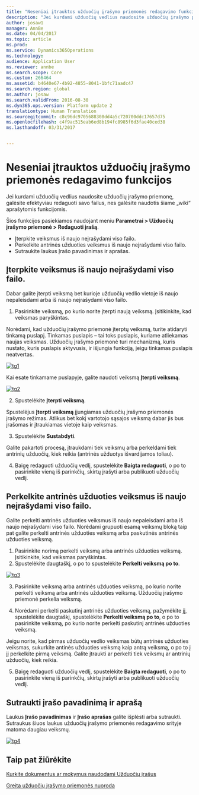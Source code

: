 ```yaml
---
title: "Neseniai įtrauktos užduočių įrašymo priemonės redagavimo funkcijos"
description: "Jei kurdami užduočių vedlius naudosite užduočių įrašymo priemonę, galėsite efektyviau redaguoti savo failus, nes galėsite naudotis šiame „wiki“ aprašytomis funkcijomis."
author: josaw1
manager: AnnBe
ms.date: 04/04/2017
ms.topic: article
ms.prod: 
ms.service: Dynamics365Operations
ms.technology: 
audience: Application User
ms.reviewer: annbe
ms.search.scope: Core
ms.custom: 266464
ms.assetid: b4640e67-4b92-4855-8041-1bfc71aadc47
ms.search.region: global
ms.author: josaw
ms.search.validFrom: 2016-08-30
ms.dyn365.ops.version: Platform update 2
translationtype: Human Translation
ms.sourcegitcommit: c8c96dc9705688308dd4a5c720700ddc17657d75
ms.openlocfilehash: c4f9ac515eab6ed8b194fc8985f6d3fae40ced38
ms.lasthandoff: 03/31/2017


---
```


# <a name="recently-added-editing-features-in-task-recorder"></a>Neseniai įtrauktos užduočių įrašymo priemonės redagavimo funkcijos

Jei kurdami užduočių vedlius naudosite užduočių įrašymo priemonę, galėsite efektyviau redaguoti savo failus, nes galėsite naudotis šiame „wiki“ aprašytomis funkcijomis.

Šios funkcijos pasiekiamos naudojant meniu **Parametrai &gt; Užduočių įrašymo priemonė &gt; Redaguoti įrašą**.

-   Įterpkite veiksmus iš naujo neįrašydami viso failo.
-   Perkelkite antrinės užduoties veiksmus iš naujo neįrašydami viso failo.
-   Sutraukite laukus Įrašo pavadinimas ir aprašas.

## <a name="insert-steps-without-rerecording-the-entire-file"></a>Įterpkite veiksmus iš naujo neįrašydami viso failo.
Dabar galite įterpti veiksmą bet kurioje užduočių vedlio vietoje iš naujo nepaleisdami arba iš naujo neįrašydami viso failo.

1.  Pasirinkite veiksmą, po kurio norite įterpti naują veiksmą. Įsitikinkite, kad veiksmas paryškintas.

Norėdami, kad užduočių įrašymo priemonė įterptų veiksmą, turite atidaryti tinkamą puslapį. Tinkamas puslapis – tai toks puslapis, kuriame atliekamas naujas veiksmas. Užduočių įrašymo priemonė turi mechanizmą, kuris nustato, kuris puslapis aktyvusis, ir išjungia funkciją, jeigu tinkamas puslapis neatvertas. 

[![tg1](./media/tg1.png)](./media/tg1.png) 


Kai esate tinkamame puslapyje, galite naudoti veiksmą **Įterpti veiksmą**.

[![tg2](./media/tg2-231x300.png)](./media/tg2.png)

2. Spustelėkite **Įterpti veiksmą**.

Spustelėjus **Įterpti veiksmą** įjungiamas užduočių įrašymo priemonės įrašymo režimas. Atlikus bet kokį vartotojo sąsajos veiksmą dabar jis bus įrašomas ir įtraukiamas vietoje kaip veiksmas.

3. Spustelėkite **Sustabdyti**.

Galite pakartoti procesą, įtraukdami tiek veiksmų arba perkeldami tiek antrinių užduočių, kiek reikia (antrinės užduotys išvardijamos toliau).

4. Baigę redaguoti užduočių vedlį, spustelėkite **Baigta redaguoti**, o po to pasirinkite vieną iš parinkčių, skirtų įrašyti arba publikuoti užduočių vedlį.

## <a name="move-steps-under-a-subtask-without-rerecording-the-entire-file"></a>Perkelkite antrinės užduoties veiksmus iš naujo neįrašydami viso failo.
Galite perkelti antrinės užduoties veiksmus iš naujo nepaleisdami arba iš naujo neįrašydami viso failo. Norėdami grupuoti esamą veiksmų bloką taip pat galite perkelti antrinės užduoties veiksmą arba paskutinės antrinės užduoties veiksmą.

1.  Pasirinkite norimą perkelti veiksmą arba antrinės užduoties veiksmą. Įsitikinkite, kad veiksmas paryškintas.
2.  Spustelėkite daugtaškį, o po to spustelėkite **Perkelti veiksmą po to**.

[![tg3](./media/tg3.png)](./media/tg3.png)

3. Pasirinkite veiksmą arba antrinės užduoties veiksmą, po kurio norite perkelti veiksmą arba antrinės užduoties veiksmą. Užduočių įrašymo priemonė perkelia veiksmą.

4. Norėdami perkelti paskutinį antrinės užduoties veiksmą, pažymėkite jį, spustelėkite daugtaškį, spustelėkite **Perkelti veiksmą po to**, o po to pasirinkite veiksmą, po kurio norite perkelti paskutinį antrinės užduoties veiksmą.

Jeigu norite, kad pirmas užduočių vedlio veiksmas būtų antrinės užduoties veiksmas, sukurkite antinės užduoties veiksmą kaip antrą veiksmą, o po to į jį perkelkite pirmą veiksmą. Galite įtraukti ar perkelti tiek veiksmų ar antrinių užduočių, kiek reikia.

5. Baigę redaguoti užduočių vedlį, spustelėkite **Baigta redaguoti**, o po to pasirinkite vieną iš parinkčių, skirtų įrašyti arba publikuoti užduočių vedlį.

## <a name="collapse-recording-name-and-description"></a>Sutraukti įrašo pavadinimą ir aprašą
Laukus **Įrašo pavadinimas** ir **Įrašo aprašas** galite išplėsti arba sutraukti. Sutraukus šiuos laukus užduočių įrašymo priemonės redagavimo srityje matoma daugiau veiksmų. 

[![tg4](./media/tg4-300x252.png)](./media/tg4.png)  

<a name="see-also"></a>Taip pat žiūrėkite
--------

[Kurkite dokumentus ar mokymus naudodami Užduočių įrašus](/dynamics365/operations/dev-itpro/user-interface/task-recorder)

[Greita užduočių įrašymo priemonės nuoroda](/dynamics365/operations/dev-itpro/user-interface/task-recorder-quick-reference)


